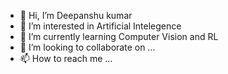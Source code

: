 - 👋 Hi, I’m Deepanshu kumar
- 👀 I’m interested in Artificial Intelegence
- 🌱 I’m currently learning Computer Vision and RL
- 💞️ I’m looking to collaborate on ...
- 📫 How to reach me ...

<!---
deepu718/deepu718 is a ✨ special ✨ repository because its `README.md` (this file) appears on your GitHub profile.
You can click the Preview link to take a look at your changes.
--->
